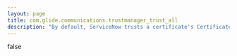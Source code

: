 ```yaml
---
layout: page
title: com.glide.communications.trustmanager_trust_all
description: "By default, ServiceNow trusts a certificate's Certificate Authority (CA). This ensures ServiceNow accepts self-issued certificates. If you want to validate a certificate's CA, set the system property to false."
---
```

false